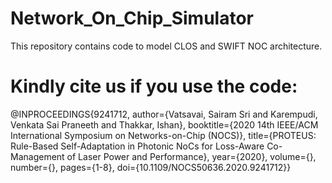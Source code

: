 # Network_On_Chip_Simulator
This repository contains code to model CLOS and SWIFT NOC architecture. 

# Kindly cite us if you use the code:
@INPROCEEDINGS{9241712,
  author={Vatsavai, Sairam Sri and Karempudi, Venkata Sai Praneeth and Thakkar, Ishan},
  booktitle={2020 14th IEEE/ACM International Symposium on Networks-on-Chip (NOCS)}, 
  title={PROTEUS: Rule-Based Self-Adaptation in Photonic NoCs for Loss-Aware Co-Management of Laser Power and Performance}, 
  year={2020},
  volume={},
  number={},
  pages={1-8},
  doi={10.1109/NOCS50636.2020.9241712}}
